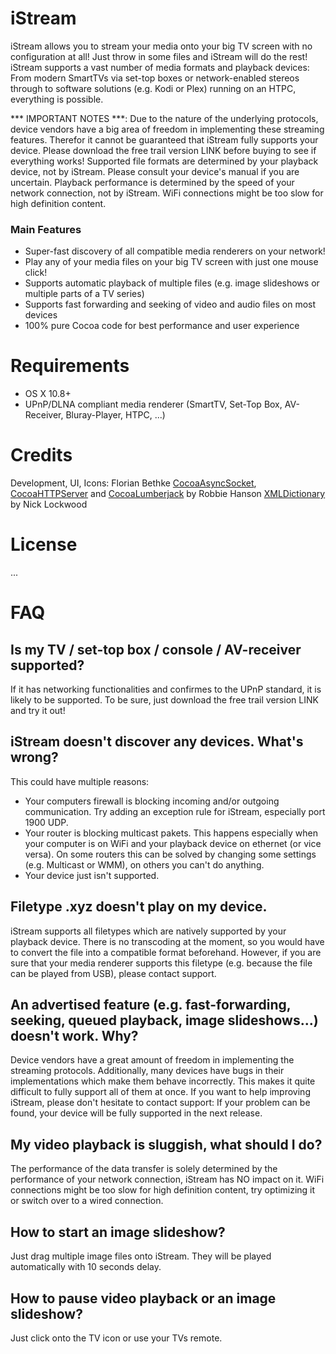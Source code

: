 # iStream #

iStream allows you to stream your media onto your big TV screen with no configuration at all! Just throw in some files and iStream will do the rest! iStream supports a vast number of media formats and playback devices: From modern SmartTVs via set-top boxes or network-enabled stereos through to software solutions (e.g. Kodi or Plex) running on an HTPC, everything is possible.

*** IMPORTANT NOTES ***: Due to the nature of the underlying protocols, device vendors have a big area of freedom in implementing these streaming features. Therefor it cannot be guaranteed that iStream fully supports your device. Please download the free trail version LINK before buying to see if everything works!
Supported file formats are determined by your playback device, not by iStream. Please consult your device's manual if you are uncertain.
Playback performance is determined by the speed of your network connection, not by iStream. WiFi connections might be too slow for high definition content.

### Main Features ###

* Super-fast discovery of all compatible media renderers on your network!
* Play any of your media files on your big TV screen with just one mouse click!
* Supports automatic playback of multiple files (e.g. image slideshows or multiple parts of a TV series)
* Supports fast forwarding and seeking of video and audio files on most devices
* 100% pure Cocoa code for best performance and user experience

# Requirements #

* OS X 10.8+
* UPnP/DLNA compliant media renderer (SmartTV, Set-Top Box, AV-Receiver, Bluray-Player, HTPC, ...)

# Credits #
Development, UI, Icons: Florian Bethke
[CocoaAsyncSocket](https://github.com/robbiehanson/CocoaAsyncSocket), [CocoaHTTPServer](https://github.com/robbiehanson/CocoaHTTPServer) and [CocoaLumberjack](https://github.com/CocoaLumberjack/CocoaLumberjack) by Robbie Hanson
[XMLDictionary](https://github.com/nicklockwood/XMLDictionary) by Nick Lockwood

# License #
...

# FAQ #

## Is my TV / set-top box / console / AV-receiver supported? #

If it has networking functionalities and confirmes to the UPnP standard, it is likely to be supported. To be sure, just download the free trail version LINK and try it out!

## iStream doesn't discover any devices. What's wrong? ##
This could have multiple reasons:

+ Your computers firewall is blocking incoming and/or outgoing communication. Try adding an exception rule for iStream, especially port 1900 UDP.
+ Your router is blocking multicast pakets. This happens especially when your computer is on WiFi and your playback device on ethernet (or vice versa). On some routers this can be solved by changing some settings (e.g. Multicast or WMM), on others you can't do anything.
+ Your device just isn't supported.

## Filetype .xyz doesn't play on my device. ##

iStream supports all filetypes which are natively supported by your playback device. There is no transcoding at the moment, so you would have to convert the file into a compatible format beforehand. However, if you are sure that your media renderer supports this filetype (e.g. because the file can be played from USB), please contact support.

 ## An advertised feature (e.g. fast-forwarding, seeking, queued playback, image slideshows...) doesn't work. Why? ##
Device vendors have a great amount of freedom in implementing the streaming protocols. Additionally, many devices have bugs in their implementations which make them behave incorrectly. This makes it quite difficult to fully support all of them at once. If you want to help improving iStream, please don't hesitate to contact support: If your problem can be found, your device will be fully supported in the next release.

## My video playback is sluggish, what should I do? ##
The performance of the data transfer is solely determined by the performance of your network connection, iStream has NO impact on it. WiFi connections might be too slow for high definition content, try optimizing it or switch over to a wired connection.

## How to start an image slideshow? ##
Just drag multiple image files onto iStream. They will be played automatically with 10 seconds delay.

## How to pause video playback or an image slideshow? ##
Just click onto the TV icon or use your TVs remote.